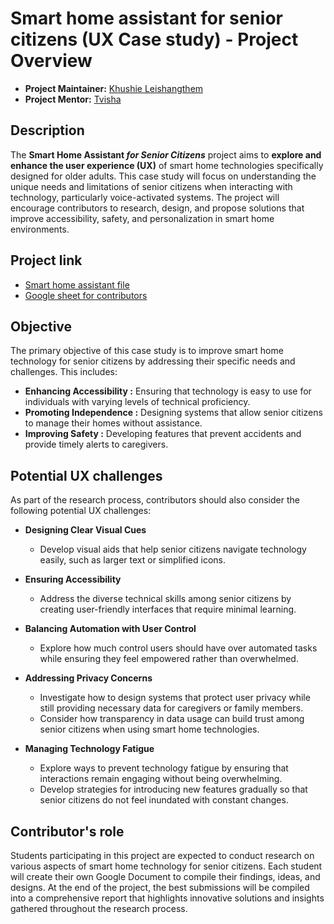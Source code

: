 # Smart home assistant for senior citizens (UX Case study) - Project Overview
- **Project Maintainer:** [Khushie Leishangthem](https://github.com/Khushie134)
- **Project Mentor:** [Tvisha](https://github.com/twix07)

## Description
The **Smart Home Assistant _for Senior Citizens_** project aims to **explore and enhance the user experience (UX)** of smart home technologies specifically designed for older adults. This case study will focus on understanding the unique needs and limitations of senior citizens when interacting with technology, particularly voice-activated systems. The project will encourage contributors to research, design, and propose solutions that improve accessibility, safety, and personalization in smart home environments.

## Project link
- [Smart home assistant file](https://docs.google.com/document/d/1C3tPV-ivGp2A9i4DMkcjMZOxZUI_IFqHtMzxFN8w7t0/edit?usp=sharing)
- [Google sheet for contributors](https://docs.google.com/spreadsheets/d/1zgxXgazd4aG0xCL4S0Wi5MZ7DQkgub_C7MG-XgowAQ8/edit?usp=sharing)

## Objective
The primary objective of this case study is to improve smart home technology for senior citizens by addressing their specific needs and challenges. This includes:

- **Enhancing Accessibility :** Ensuring that technology is easy to use for individuals with varying levels of technical proficiency.
- **Promoting Independence :** Designing systems that allow senior citizens to manage their homes without assistance.
- **Improving Safety :** Developing features that prevent accidents and provide timely alerts to caregivers.

## Potential UX challenges
As part of the research process, contributors should also consider the following potential UX challenges:

- **Designing Clear Visual Cues**
  - Develop visual aids that help senior citizens navigate technology easily, such as larger text or simplified icons.

- **Ensuring Accessibility**
  - Address the diverse technical skills among senior citizens by creating user-friendly interfaces that require minimal learning.

- **Balancing Automation with User Control**
  - Explore how much control users should have over automated tasks while ensuring they feel empowered rather than overwhelmed.

- **Addressing Privacy Concerns**
  - Investigate how to design systems that protect user privacy while still providing necessary data for caregivers or family members.
  - Consider how transparency in data usage can build trust among senior citizens when using smart home technologies.

- **Managing Technology Fatigue**
  - Explore ways to prevent technology fatigue by ensuring that interactions remain engaging without being overwhelming.
  - Develop strategies for introducing new features gradually so that senior citizens do not feel inundated with constant changes.

## Contributor's role
Students participating in this project are expected to conduct research on various aspects of smart home technology for senior citizens. Each student will create their own Google Document to compile their findings, ideas, and designs. At the end of the project, the best submissions will be compiled into a comprehensive report that highlights innovative solutions and insights gathered throughout the research process.
